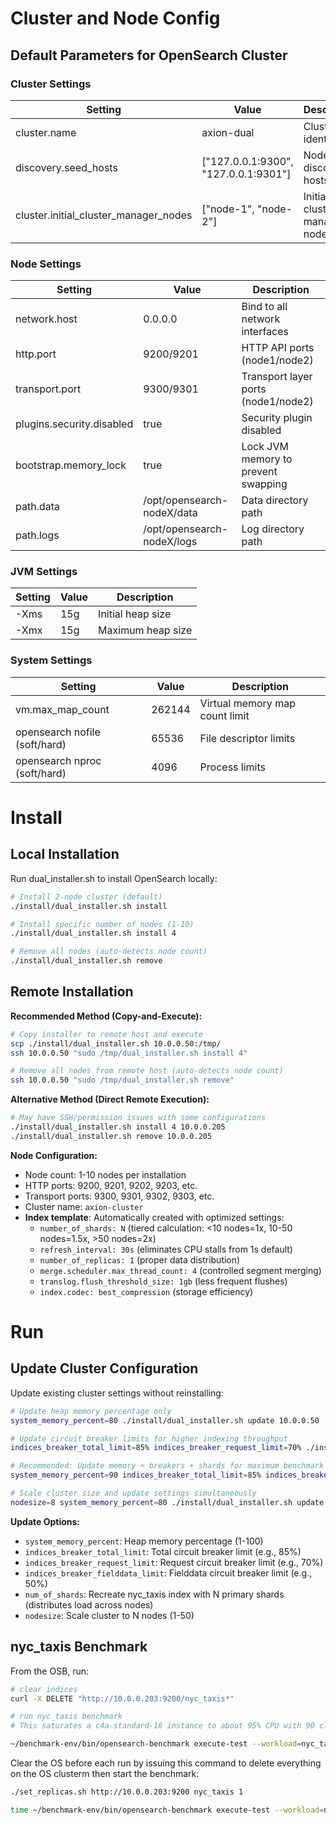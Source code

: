# Cluster and Node Config

## Default Parameters for OpenSearch Cluster

### Cluster Settings
| Setting | Value | Description |
|---------|-------|-------------|
| cluster.name | axion-dual | Cluster identifier |
| discovery.seed_hosts | ["127.0.0.1:9300", "127.0.0.1:9301"] | Node discovery hosts |
| cluster.initial_cluster_manager_nodes | ["node-1", "node-2"] | Initial cluster manager nodes |

### Node Settings
| Setting | Value | Description |
|---------|-------|-------------|
| network.host | 0.0.0.0 | Bind to all network interfaces |
| http.port | 9200/9201 | HTTP API ports (node1/node2) |
| transport.port | 9300/9301 | Transport layer ports (node1/node2) |
| plugins.security.disabled | true | Security plugin disabled |
| bootstrap.memory_lock | true | Lock JVM memory to prevent swapping |
| path.data | /opt/opensearch-nodeX/data | Data directory path |
| path.logs | /opt/opensearch-nodeX/logs | Log directory path |

### JVM Settings
| Setting | Value | Description |
|---------|-------|-------------|
| -Xms | 15g | Initial heap size |
| -Xmx | 15g | Maximum heap size |

### System Settings
| Setting | Value | Description |
|---------|-------|-------------|
| vm.max_map_count | 262144 | Virtual memory map count limit |
| opensearch nofile (soft/hard) | 65536 | File descriptor limits |
| opensearch nproc (soft/hard) | 4096 | Process limits |

# Install

## Local Installation

Run dual_installer.sh to install OpenSearch locally:

```bash
# Install 2-node cluster (default)
./install/dual_installer.sh install

# Install specific number of nodes (1-10)
./install/dual_installer.sh install 4

# Remove all nodes (auto-detects node count)
./install/dual_installer.sh remove
```

## Remote Installation

**Recommended Method (Copy-and-Execute):**
```bash
# Copy installer to remote host and execute
scp ./install/dual_installer.sh 10.0.0.50:/tmp/
ssh 10.0.0.50 "sudo /tmp/dual_installer.sh install 4"

# Remove all nodes from remote host (auto-detects node count)
ssh 10.0.0.50 "sudo /tmp/dual_installer.sh remove"
```

**Alternative Method (Direct Remote Execution):**
```bash
# May have SSH/permission issues with some configurations
./install/dual_installer.sh install 4 10.0.0.205
./install/dual_installer.sh remove 10.0.0.205
```

**Node Configuration:**
- Node count: 1-10 nodes per installation
- HTTP ports: 9200, 9201, 9202, 9203, etc.
- Transport ports: 9300, 9301, 9302, 9303, etc.
- Cluster name: `axion-cluster`
- **Index template**: Automatically created with optimized settings:
  - `number_of_shards: N` (tiered calculation: <10 nodes=1x, 10-50 nodes=1.5x, >50 nodes=2x)
  - `refresh_interval: 30s` (eliminates CPU stalls from 1s default)
  - `number_of_replicas: 1` (proper data distribution)
  - `merge.scheduler.max_thread_count: 4` (controlled segment merging)
  - `translog.flush_threshold_size: 1gb` (less frequent flushes)
  - `index.codec: best_compression` (storage efficiency)

# Run

## Update Cluster Configuration

Update existing cluster settings without reinstalling:

```bash
# Update heap memory percentage only
system_memory_percent=80 ./install/dual_installer.sh update 10.0.0.50

# Update circuit breaker limits for higher indexing throughput
indices_breaker_total_limit=85% indices_breaker_request_limit=70% ./install/dual_installer.sh update 10.0.0.50

# Recommended: Update memory + breakers + shards for maximum benchmark performance
system_memory_percent=90 indices_breaker_total_limit=85% indices_breaker_request_limit=70% indices_breaker_fielddata_limit=50% num_of_shards=10 ./install/dual_installer.sh update 10.0.0.50

# Scale cluster size and update settings simultaneously
nodesize=8 system_memory_percent=80 ./install/dual_installer.sh update 10.0.0.50
```

**Update Options:**
- `system_memory_percent`: Heap memory percentage (1-100)
- `indices_breaker_total_limit`: Total circuit breaker limit (e.g., 85%)
- `indices_breaker_request_limit`: Request circuit breaker limit (e.g., 70%)
- `indices_breaker_fielddata_limit`: Fielddata circuit breaker limit (e.g., 50%)
- `num_of_shards`: Recreate nyc_taxis index with N primary shards (distributes load across nodes)
- `nodesize`: Scale cluster to N nodes (1-50)

## nyc_taxis Benchmark

From the OSB, run:

```bash
# clear indices
curl -X DELETE "http://10.0.0.203:9200/nyc_taxis*"

# run nyc_taxis benchmark
# This saturates a c4a-standard-16 instance to about 95% CPU with 90 clients and bulk size of 10,000

~/benchmark-env/bin/opensearch-benchmark execute-test --workload=nyc_taxis --target-hosts=10.0.0.203:9200,10.0.0.203:9201 --client-options=use_ssl:false,verify_certs:false,timeout:60 --kill-running-processes --include-tasks="index" --workload-params="bulk_indexing_clients:90,bulk_size:10000"
```

Clear the OS before each run by issuing this command to delete everything on the OS clusterm then start the benchmark:

```bash
./set_replicas.sh http://10.0.0.203:9200 nyc_taxis 1

time ~/benchmark-env/bin/opensearch-benchmark execute-test --workload=nyc_taxis --target-hosts=10.0.0.203:9200,10.0.0.203:9201 --client-options=use_ssl:false,verify_certs:false --kill-running-processes  --include-tasks="index" --workload-params="bulk_indexing_clients: 24, bulk_size: 5000"

```


